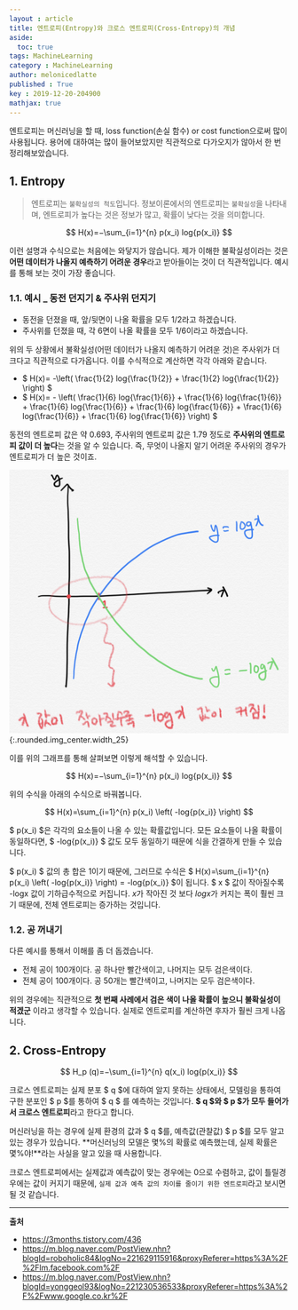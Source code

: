 ```yaml
---
layout : article
title: 엔트로피(Entropy)와 크로스 엔트로피(Cross-Entropy)의 개념
aside:
  toc: true
tags: MachineLearning
category : MachineLearning
author: melonicedlatte
published : True
key : 2019-12-20-204900
mathjax: true
---
```


엔트로피는 머신러닝을 할 때, loss function(손실 함수) or cost function으로써 많이 사용됩니다. 용어에 대하여는 많이 들어보았지만 직관적으로 다가오지가 않아서 한 번 정리해보았습니다. 

## 1. Entropy
> 엔트로피는 `불확실성의 척도`입니다. 정보이론에서의 엔트로피는 `불확실성`을 나타내며, 엔트로피가 높다는 것은 정보가 많고, 확률이 낮다는 것을 의미합니다. 

$$ H(x)=−\sum_{i=1}^{n}  p(x_i) log{p(x_i)} $$

이런 설명과 수식으로는 처음에는 와닿지가 않습니다. 제가 이해한 불확실성이라는 것은 **어떤 데이터가 나올지 예측하기 어려운 경우**라고 받아들이는 것이 더 직관적입니다. 예시를 통해 보는 것이 가장 좋습니다. 

### 1.1. 예시 _ 동전 던지기 & 주사위 던지기
- 동전을 던졌을 때, 앞/뒷면이 나올 확률을 모두 1/2라고 하겠습니다.
- 주사위를 던졌을 때,  각 6면이 나올 확률을 모두 1/6이라고 하겠습니다.

위의 두 상황에서 불확실성(어떤 데이터가 나올지 예측하기 어려운 것)은 주사위가 더 크다고 직관적으로 다가옵니다. 이를 수식적으로 계산하면 각각 아래와 같습니다.

- $ H(x)= -\left( \frac{1}{2} log{\frac{1}{2}} + \frac{1}{2} log{\frac{1}{2}} \right) $
- $ H(x)= - \left( \frac{1}{6} log{\frac{1}{6}} + \frac{1}{6} log{\frac{1}{6}} + \frac{1}{6} log{\frac{1}{6}} + \frac{1}{6} log{\frac{1}{6}} + \frac{1}{6} log{\frac{1}{6}} + \frac{1}{6} log{\frac{1}{6}}  \right) $

동전의 엔트로피 값은 약 0.693, 주사위의 엔트로피 값은 1.79 정도로 **주사위의 엔트로피 값이 더 높다**는 것을 알 수 있습니다. 즉, 무엇이 나올지 알기 어려운 주사위의 경우가 엔트로피가 더 높은 것이죠. 

![image](/assets/images/201912/BB240ECE-0EEB-4601-B2FD-69D07553BBCB.jpeg){:.rounded.img_center.width_25}

이를 위의 그래프를 통해 살펴보면 이렇게 해석할 수 있습니다. 

$$ H(x)=−\sum_{i=1}^{n}  p(x_i) log{p(x_i)} $$ 

위의 수식을 아래의 수식으로 바꿔봅니다. 

$$ H(x)=\sum_{i=1}^{n}  p(x_i) \left( -log{p(x_i)} \right) $$

$ p(x_i) $은 각각의 요소들이 나올 수 있는 확률값입니다. 모든 요소들이 나올 확률이 동일하다면, $ -log{p(x_i)} $ 값도 모두 동일하기 때문에 식을 간결하게 만들 수 있습니다. 

$ p(x_i) $ 값의 총 합은 1이기 때문에, 그러므로 수식은 $ H(x)=\sum_{i=1}^{n}  p(x_i) \left( -log{p(x_i)} \right) = -log{p(x_i)} $이 됩니다. $ x $ 값이 작아질수록 -logx 값이 기하급수적으로 커집니다. $x$가 작아진 것 보다 $log{x}$가 커지는 폭이 훨씬 크기 때문에, 전체 엔트로피는 증가하는 것입니다. 

### 1.2. 공 꺼내기
다른 예시를 통해서 이해를 좀 더 돕겠습니다.
- 전체 공이 100개이다. 공 하나만 빨간색이고, 나머지는 모두 검은색이다.
- 전체 공이 100개이다. 공 50개는 빨간색이고, 나머지는 모두 검은색이다.

위의 경우에는 직관적으로 **첫 번째 사례에서 검은 색이 나올 확률이 높으니 불확실성이 적겠군** 이라고 생각할 수 있습니다. 실제로 엔트로피를 계산하면 후자가 훨씬 크게 나옵니다. 

## 2. Cross-Entropy

$$ H_p (q)=−\sum_{i=1}^{n}  q(x_i) log{p(x_i)} $$

크로스 엔트로피는 실제 분포 $ q $에 대하여 알지 못하는 상태에서, 모델링을 통하여 구한 분포인 $ p $를 통하여 $ q $ 를 예측하는 것입니다. **$ q $와 $ p $가 모두 들어가서 크로스 엔트로피**라고 한다고 합니다. 

머신러닝을 하는 경우에 실제 환경의 값과 $ q $를, 예측값(관찰값) $ p $를 모두 알고 있는 경우가 있습니다. **머신러닝의 모델은 몇%의 확률로 예측했는데, 실제 확률은 몇%야!**라는 사실을 알고 있을 때 사용합니다. 

크로스 엔트로피에서는 실제값과 예측값이 맞는 경우에는 0으로 수렴하고, 값이 틀릴경우에는 값이 커지기 때문에, `실제 값과 예측 값의 차이를 줄이기 위한 엔트로피`라고 보시면 될 것 같습니다.

---
**출처**
- https://3months.tistory.com/436
- https://m.blog.naver.com/PostView.nhn?blogId=roboholic84&logNo=221629115916&proxyReferer=https%3A%2F%2Flm.facebook.com%2F
- https://m.blog.naver.com/PostView.nhn?blogId=yonggeol93&logNo=221230536533&proxyReferer=https%3A%2F%2Fwww.google.co.kr%2F
